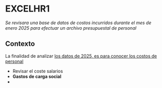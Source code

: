 # EXCELHR1
_Se revisara una base de datos de costos incurridos durante el mes de enero 2025 para efectuar un archivo presupuestal de personal_
## Contexto

La finalidad de analizar <ins>los datos de 2025<ins>, es para conocer los costos de personal 
- Revisar el coste salarios
- **Gastos de carga social**
- 
